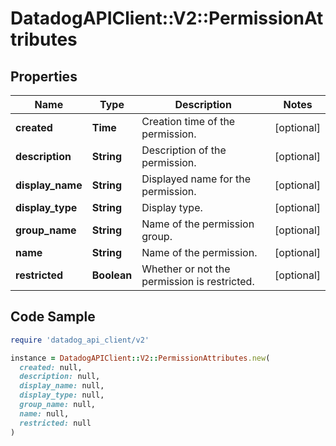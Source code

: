 # DatadogAPIClient::V2::PermissionAttributes

## Properties

| Name | Type | Description | Notes |
| ---- | ---- | ----------- | ----- |
| **created** | **Time** | Creation time of the permission. | [optional] |
| **description** | **String** | Description of the permission. | [optional] |
| **display_name** | **String** | Displayed name for the permission. | [optional] |
| **display_type** | **String** | Display type. | [optional] |
| **group_name** | **String** | Name of the permission group. | [optional] |
| **name** | **String** | Name of the permission. | [optional] |
| **restricted** | **Boolean** | Whether or not the permission is restricted. | [optional] |

## Code Sample

```ruby
require 'datadog_api_client/v2'

instance = DatadogAPIClient::V2::PermissionAttributes.new(
  created: null,
  description: null,
  display_name: null,
  display_type: null,
  group_name: null,
  name: null,
  restricted: null
)
```

